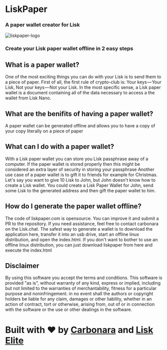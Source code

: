 # LiskPaper
###  A paper wallet creator for Lisk

![liskpaper-logo](https://github.com/xunga/LiskPaper/blob/master/public/paperWalletMeta.png?raw=true)

### Create your Lisk paper wallet offline in 2 easy steps

## What is a paper wallet?

One of the most exciting things you can do with your Lisk is to send them to a piece of paper.
First of all, the first rule of crypto-club is: Your keys — Your Lisk, Not your keys — Not your Lisk.
In the most specific sense, a Lisk paper wallet is a document containing all of the data necessary to access a the wallet from Lisk Nano.

## What are the benifits of having a paper wallet?

A paper wallet can be generated offline and allows you to have a copy of your copy literally on a piece of paper

## What can I do with a paper wallet?

With a Lisk paper wallet you can store you Lisk passphrase away of a computer. If the paper wallet is stored properly then this might be considered an extra layer of security in storing your passphrase
Another use case of a paper wallet is to gift it to friends for example for Christmas. Let's say you want to give 10 Lisk to John, but John doesn't know how to create a Lisk wallet. You could create a Lisk Paper Wallet for John, send some Lisk to the generated address and then gift the paper wallet to him.

## How do I generate the paper wallet offline?

The code of liskpaper.com is opensource. You can improve it and submit a PR to the repository. If you need assistance, feel free to contact carbonara on the Lisk.chat.
The safest way to generate a wallet is to download the application here, transfer it into an usb drive, start an offline linux distribution, and open the index.html.
If you don't want to bother to use an offline linux distribution, you can just download liskpaper from here and execute the index.html

## Disclaimer

By using this software you accept the terms and conditions. This software is provided "as is", without warranty of any kind, express or implied, including but not limited to the warranties of merchantability, fitness for a particular purpose and noninfringement. in no event shall the authors or copyright holders be liable for any claim, damages or other liability, whether in an action of contract, tort or otherwise, arising from, out of or in connection with the software or the use or other dealings in the software.

# Built with ❤️ by [Carbonara](lisk://main/voting/vote?votes=carbonara) and [Lisk Elite](http://liskelite.com)

